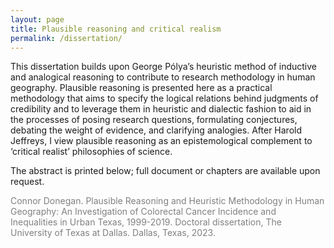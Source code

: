 ```yaml
---
layout: page
title: Plausible reasoning and critical realism
permalink: /dissertation/
---
```


This dissertation builds upon George Pólya’s heuristic method of inductive and analogical reasoning to contribute to research methodology in human geography. Plausible reasoning is presented here as a practical methodology that aims to specify the logical relations behind judgments of credibility and to leverage them in heuristic and dialectic fashion to aid in the processes of posing research questions, formulating conjectures, debating the weight of evidence, and clarifying analogies. After Harold Jeffreys, I view plausible reasoning as an epistemological complement to ‘critical realist’ philosophies of science.

The abstract is printed below; full document or chapters are available upon request.

<p style="color:Gray">Connor Donegan. Plausible Reasoning and Heuristic Methodology in Human Geography: An Investigation of Colorectal Cancer Incidence and Inequalities in Urban Texas, 1999-2019. Doctoral dissertation, The University of Texas at Dallas. Dallas, Texas, 2023. </p>
<object data="../assets/Abstract.pdf" width="900" height="650" type='application/pdf'></object>


